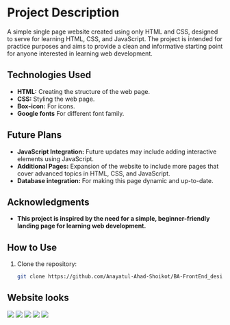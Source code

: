 # Project Description

A simple single page website created using only HTML and CSS, designed to serve for learning HTML, CSS, and JavaScript. The project is intended for practice purposes and aims to provide a clean and informative starting point for anyone interested in learning web development.


## Technologies Used

- **HTML:** Creating the structure of the web page.
- **CSS:** Styling the web page.
- **Box-icon:** For icons.
- **Google fonts** For different font family.

## Future Plans

- **JavaScript Integration:** Future updates may include adding interactive elements using JavaScript.
- **Additional Pages:** Expansion of the website to include more pages that cover advanced topics in HTML, CSS, and JavaScript.
- **Database integration:** For making this page dynamic and up-to-date.

## Acknowledgments

- **This project is inspired by the need for a simple, beginner-friendly landing page for learning web development.**


## How to Use

1. Clone the repository:
   ```bash
   git clone https://github.com/Anayatul-Ahad-Shoikot/BA-FrontEnd_design_01.git


## Website looks

![](assets/img_01.png)
![](assets/img_02.png)
![](assets/img_03.png)
![](assets/img_04.png)
![](assets/img_05.png)

